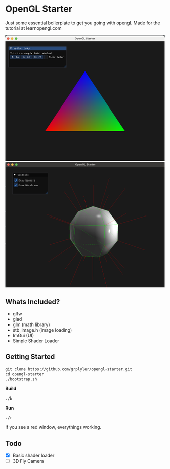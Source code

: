 # OpenGL Starter

Just some essential boilerplate to get you going with opengl.
Made for the tutorial at learnopengl.com

![Screenshot](screenshots/mainwindow.png)
![Debug](screenshots/image.png)

## Whats Included?

- glfw
- glad
- glm (math library)
- stb_image.h (image loading)
- ImGui (UI)
- Simple Shader Loader

## Getting Started

```
git clone https://github.com/grplyler/opengl-starter.git
cd opengl-starter
./bootstrap.sh
```

**Build**

```
./b
```

**Run**
```
./r
```

If you see a red window, everythings working.

## Todo

- [x] Basic shader loader
- [ ] 3D Fly Camera